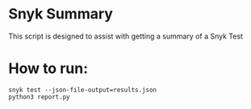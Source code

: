 # Snyk Summary

This script is designed to assist with getting a summary of a Snyk Test

# How to run:

```
snyk test --json-file-output=results.json
python3 report.py
```
